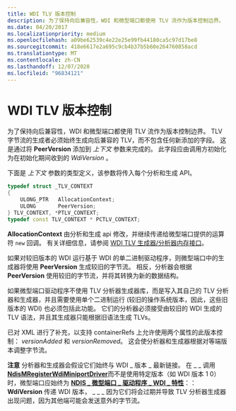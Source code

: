 ```yaml
---
title: WDI TLV 版本控制
description: 为了保持向后兼容性，WDI 和微型端口都使用 TLV 流作为版本控制边界。
ms.date: 04/20/2017
ms.localizationpriority: medium
ms.openlocfilehash: a09be62539c4e22e25e99fb44180ca5c97d17be8
ms.sourcegitcommit: 418e6617e2a695c9cb4b37b5b60e264760858acd
ms.translationtype: MT
ms.contentlocale: zh-CN
ms.lasthandoff: 12/07/2020
ms.locfileid: "96834121"
---
```

# <a name="wdi-tlv-versioning"></a>WDI TLV 版本控制


为了保持向后兼容性，WDI 和微型端口都使用 TLV 流作为版本控制边界。 TLV 字节流的生成者必须始终生成向后兼容的 TLV，而不包含任何新添加的字段。 这是通过将 **PeerVersion** 添加到 *上下文* 参数来完成的。 此字段应由调用方初始化为在初始化期间收到的 *WdiVersion* 。

下面是 *上下文* 参数的类型定义，该参数将传入每个分析和生成 API。

```C++
typedef struct _TLV_CONTEXT
{
    ULONG_PTR   AllocationContext;
    ULONG       PeerVersion;
} TLV_CONTEXT, *PTLV_CONTEXT;
typedef const TLV_CONTEXT * PCTLV_CONTEXT;
```

**AllocationContext** 由分析和生成 api 修改，并继续传递给微型端口提供的运算符 `new` 回调。 有关详细信息，请参阅 [WDI TLV 生成器/分析器内存接口](wdi-tlv-generator-parser-memory-interface.md)。

如果对较旧版本的 WDI 运行基于 WDI 的单二进制驱动程序，则微型端口中的生成器将使用 **PeerVersion** 生成较旧的字节流。 相反，分析器会根据 **PeerVersion** 使用较旧的字节流，并将其转换为新的数据结构。

如果微型端口驱动程序不使用 TLV 分析器生成器库，而是写入其自己的 TLV 分析器和生成器，并且需要使用单个二进制运行 (较旧的操作系统版本，因此，这些旧版本的 WDI) 也必须包括此功能。 它们的分析器必须接受由较旧的 WDI 生成的 TLV 语法，并且其生成器只能根据旧语法生成 TLVs。

已对 XML 进行了补充，以支持 containerRefs 上允许使用两个属性的此版本控制： *versionAdded* 和 *versionRemoved*。 这会使分析器和生成器根据对等端版本调整字节流。

**注意**  分析器和生成器会假设它们始终与 WDI \_ 版本 \_ 最新链接。 在 \_ \_ 调用 [**NdisMRegisterWdiMiniportDriver**](/windows-hardware/drivers/ddi/dot11wdi/nf-dot11wdi-ndismregisterwdiminiportdriver)而不是使用特定版本（如 WDI 版本 1 0）时，微型端口应始终为 [**NDIS \_ 微型端口 \_ 驱动程序 \_ WDI \_ 特性**](/windows-hardware/drivers/ddi/dot11wdi/ns-dot11wdi-_ndis_miniport_driver_wdi_characteristics)：：**WdiVersion** 传递 WDI 版本， \_ \_ \_ 因为它们将会过期并导致 TLV 分析器生成器出现问题，因为其他端可能会发送意外的字节流。

 

 

